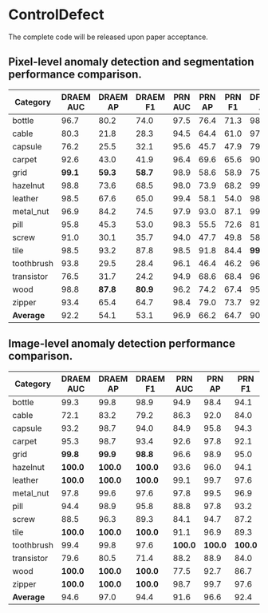 # ControlDefect
The complete code will be released upon paper acceptance.


## Pixel-level anomaly detection and segmentation performance comparison.

| Category   | DRAEM AUC | DRAEM AP | DRAEM F1 | PRN AUC | PRN AP | PRN F1 | DFMGAN AUC | DFMGAN AP | DFMGAN F1 | AnoDiff AUC | AnoDiff AP | AnoDiff F1 | Ours AUC | Ours AP | Ours F1 |
|------------|-----------|----------|----------|---------|--------|--------|------------|-----------|-----------|-------------|------------|------------|----------|---------|---------|
| bottle     | 96.7      | 80.2     | 74.0     | 97.5    | 76.4   | 71.3   | 98.9       | **90.2**  | 83.9      | **99.4**    | **94.1**   | **87.3**   | 99.1     | 88.3    | 88.3    |
| cable      | 80.3      | 21.8     | 28.3     | 94.5    | 64.4   | 61.0   | 97.2       | 81.0      | 75.4      | **99.2**    | **90.8**   | **83.5**   | 91.6     | 62.1    | 62.1    |
| capsule    | 76.2      | 25.5     | 32.1     | 95.6    | 45.7   | 47.9   | 79.2       | 26.0      | 35.0      | **98.8**    | **57.2**   | **59.8**   | 95.0     | 36.4    | 36.4    |
| carpet     | 92.6      | 43.0     | 41.9     | 96.4    | 69.6   | 65.6   | 90.6       | 33.4      | 38.1      | 98.6        | 81.2       | 74.6       | **99.5** | **87.5**| **87.5**|
| grid       | **99.1**  | **59.3** | **58.7** | 98.9    | 58.6   | 58.9   | 75.2       | 14.3      | 20.5      | 98.3        | 52.9       | 54.6       | 98.9     | 55.1    | 55.1    |
| hazelnut   | 98.8      | 73.6     | 68.5     | 98.0    | 73.9   | 68.2   | 99.7       | 95.2      | 89.5      | **99.8**    | **96.5**   | **90.6**   | 98.8     | 79.7    | 79.7    |
| leather    | 98.5      | 67.6     | 65.0     | 99.4    | 58.1   | 54.0   | 98.5       | 68.7      | 66.7      | 99.8        | 79.6       | 71.0       | **99.9** | **88.3**| **88.3**|
| metal_nut  | 96.9      | 84.2     | 74.5     | 97.9    | 93.0   | 87.1   | 99.3       | **98.1**  | 94.5      | **99.8**    | 98.7       | 94.0       | 99.6     | 97.8    | **97.8**|
| pill       | 95.8      | 45.3     | 53.0     | 98.3    | 55.5   | 72.6   | 81.2       | 67.8      | 72.6      | **99.8**    | **97.0**   | **90.8**   | 93.6     | 52.3    | 52.3    |
| screw      | 91.0      | 30.1     | 35.7     | 94.0    | 47.7   | 49.8   | 58.8       | 2.2       | 5.3       | **97.0**    | **51.8**   | **50.9**   | 92.0     | 2.4     | 2.4     |
| tile       | 98.5      | 93.2     | 87.8     | 98.5    | 91.8   | 84.4   | **99.5**   | **97.1**  | 91.6      | 99.2        | 93.9       | 86.2       | 99.4     | 96.8    | **96.8**|
| toothbrush | 93.8      | 29.5     | 28.4     | 96.1    | 46.4   | 46.2   | 96.4       | 75.9      | 72.6      | **99.2**    | 76.5       | 73.4       | 99.1     | **77.0**| **77.0**|
| transistor | 76.5      | 31.7     | 24.2     | 94.9    | 68.6   | 68.4   | 96.2       | 81.2      | 77.0      | **99.3**    | **92.6**   | **85.7**   | 98.6     | 86.6    | 86.6    |
| wood       | 98.8      | **87.8** | **80.9** | 96.2    | 74.2   | 67.4   | 95.3       | 70.7      | 65.8      | **98.9**    | 84.6       | 74.5       | 98.1     | 80.3    | 80.3    |
| zipper     | 93.4      | 65.4     | 64.7     | 98.4    | 79.0   | 73.7   | 92.9       | 65.6      | 64.9      | 99.4        | 86.0       | 79.2       | **99.8** | **91.4**| **91.4**|
| **Average**| 92.2      | 54.1     | 53.1     | 96.9    | 66.2   | 64.7   | 90.0       | 62.7      | 62.1      | **99.1**    | **81.4**   | **76.3**   | 97.5     | 72.1    | 72.1    |


## Image-level anomaly detection performance comparison.

| Category   | DRAEM AUC | DRAEM AP | DRAEM F1 | PRN AUC | PRN AP | PRN F1 | DFMGAN AUC | DFMGAN AP | DFMGAN F1 | AnoDiff AUC | AnoDiff AP | AnoDiff F1 | Ours AUC | Ours AP | Ours F1 |
|------------|-----------|----------|----------|---------|--------|--------|------------|-----------|-----------|-------------|------------|------------|----------|---------|---------|
| bottle     | 99.3      | 99.8     | 98.9     | 94.9    | 98.4   | 94.1   | 99.3       | 99.8      | 97.7      | 99.8        | 99.9       | 98.9       | **100.0**| **100.0**| **100.0**|
| cable      | 72.1      | 83.2     | 79.2     | 86.3    | 92.0   | 84.0   | 95.9       | 97.8      | 93.8      | **100.0**   | **100.0**  | **100.0**  | 85.7     | 89.7    | 77.7    |
| capsule    | 93.2      | 98.7     | 94.0     | 84.9    | 95.8   | 94.3   | 92.8       | 98.5      | 94.5      | **99.7**    | **99.9**   | **98.7**   | 68.5     | 88.5    | 88.2    |
| carpet     | 95.3      | 98.7     | 93.4     | 92.6    | 97.8   | 92.1   | 67.9       | 87.9      | 87.3      | 96.7        | 98.8       | 94.3       | **99.6** | **99.8**| **99.2**|
| grid       | **99.8**  | **99.9** | **98.8** | 96.6    | 98.9   | 95.0   | 73.0       | 90.4      | 85.4      | 98.4        | 99.5       | 98.7       | 99.3     | 99.6    | 97.4    |
| hazelnut   | **100.0** | **100.0**| **100.0**| 93.6    | 96.0   | 94.1   | 99.9       | **100.0** | 99.0      | 99.8        | 99.9       | 98.9       | 91.0     | 94.6    | 87.4    |
| leather    | **100.0** | **100.0**| **100.0**| 99.1    | 99.7   | 97.6   | 99.9       | **100.0** | 99.2      | **100.0**   | **100.0**  | **100.0**  | 99.9     | 99.9    | 99.2    |
| metal_nut  | 97.8      | 99.6     | 97.6     | 97.8    | 99.5   | 96.9   | 99.3       | 99.8      | 99.2      | **100.0**   | **100.0**  | **100.0**  | 99.8     | 99.9    | 99.2    |
| pill       | 94.4      | 98.9     | 95.8     | 88.8    | 97.8   | 93.2   | 68.7       | 91.7      | 91.4      | **98.0**    | **99.6**   | **97.0**   | 87.9     | 96.5    | 89.6    |
| screw      | 88.5      | 96.3     | 89.3     | 84.1    | 94.7   | 87.2   | 22.3       | 64.7      | 85.3      | 96.8        | 97.9       | 95.5       | **99.1** | **99.6**| **96.9**|
| tile       | **100.0** | **100.0**| **100.0**| 91.1    | 96.9   | 89.3   | **100.0**  | **100.0** | **100.0** | **100.0**   | **100.0**  | **100.0**  | **100.0**| **100.0**| **100.0**|
| toothbrush | 99.4      | 99.8     | 97.6     | **100.0**| **100.0**| **100.0**| **100.0** | **100.0** | **100.0** | **100.0**   | **100.0**  | **100.0**  | 98.3     | 99.2    | 97.4    |
| transistor | 79.6      | 80.5     | 71.4     | 88.2    | 88.9   | 84.0   | 90.8       | 92.5      | 88.9      | **100.0**   | **100.0**  | **100.0**  | 92.6     | 90.7    | 86.2    |
| wood       | **100.0** | **100.0**| **100.0**| 77.5    | 92.7   | 86.7   | 98.4       | 99.4      | 98.8      | 98.4        | 99.4       | 98.8       | 99.6     | **99.8**| **98.8**|
| zipper     | **100.0** | **100.0**| **100.0**| 98.7    | 99.7   | 97.6   | 99.7       | 99.9      | 99.4      | 99.9        | **100.0**  | 99.4       | **100.0**| **100.0**| **100.0**|
| **Average**| 94.6      | 97.0     | 94.4     | 91.6    | 96.6   | 92.4   | 87.2       | 94.8      | 94.7      | **99.2**    | **99.7**   | **98.7**   | 94.8     | 97.2    | 95.1    |

